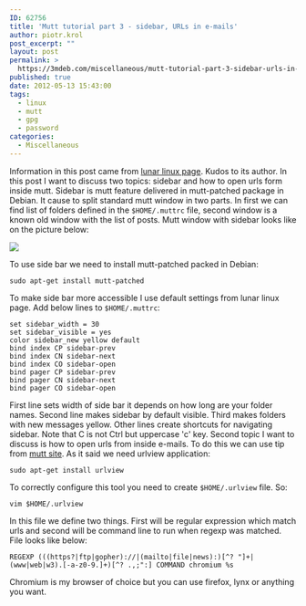 ```yaml
---
ID: 62756
title: 'Mutt tutorial part 3 - sidebar, URLs in e-mails'
author: piotr.krol
post_excerpt: ""
layout: post
permalink: >
  https://3mdeb.com/miscellaneous/mutt-tutorial-part-3-sidebar-urls-in-e-mails/
published: true
date: 2012-05-13 15:43:00
tags:
  - linux
  - mutt
  - gpg
  - password
categories:
  - Miscellaneous
---
```

Information in this post came from [lunar linux page][1]. Kudos to its author.
In this post I want to discuss two topics: sidebar and how to open urls form
inside mutt. Sidebar is mutt feature delivered in mutt-patched package in
Debian. It cause to split standard mutt window in two parts. In first we can
find list of folders defined in the `$HOME/.muttrc` file, second window is a
known old window with the list of posts. Mutt window with sidebar looks like on
the picture below:

![][2]

To use side bar we need to install mutt-patched packed in Debian:

<pre><code class="bash">sudo apt-get install mutt-patched
</code></pre>

To make side bar more accessible I use default settings from lunar linux page.
Add below lines to `$HOME/.muttrc`:

<pre><code class="bash">set sidebar_width = 30
set sidebar_visible = yes
color sidebar_new yellow default
bind index CP sidebar-prev
bind index CN sidebar-next
bind index CO sidebar-open
bind pager CP sidebar-prev
bind pager CN sidebar-next
bind pager CO sidebar-open
</code></pre>

First line sets width of side bar it depends on how long are your folder names.
Second line makes sidebar by default visible. Third makes folders with new
messages yellow. Other lines create shortcuts for navigating sidebar. Note that
C is not Ctrl but uppercase 'c' key. Second topic I want to discuss is how to
open urls from inside e-mails. To do this we can use tip from [mutt site][3]. As
it said we need urlview application:

<pre><code class="bash">sudo apt-get install urlview
</code></pre>

To correctly configure this tool you need to create `$HOME/.urlview` file. So:

<pre><code class="bash">vim $HOME/.urlview
</code></pre>

In this file we define two things. First will be regular expression which match
urls and second will be command line to run when regexp was matched. File looks
like below:

<pre><code class="bash">REGEXP (((https?|ftp|gopher)://|(mailto|file|news):)[^? "]+|(www|web|w3).[-a-z0-9.]+)[^? .,;":] COMMAND chromium %s
</code></pre>

Chromium is my browser of choice but you can use firefox, lynx or anything you
want.

 [1]: http://www.lunar-linux.org/mutt-sidebar/
 [2]: /img/mutt-screenshot.png
 [3]: http://www.mutt.org/doc/manual/manual-4.html#ss4.13
